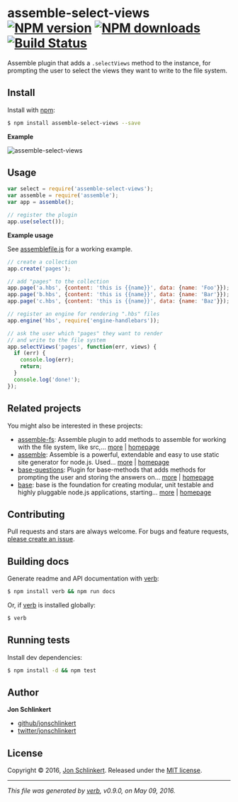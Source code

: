 # assemble-select-views [![NPM version](https://img.shields.io/npm/v/assemble-select-views.svg?style=flat)](https://www.npmjs.com/package/assemble-select-views) [![NPM downloads](https://img.shields.io/npm/dm/assemble-select-views.svg?style=flat)](https://npmjs.org/package/assemble-select-views) [![Build Status](https://img.shields.io/travis/assemble/assemble-select-views.svg?style=flat)](https://travis-ci.org/assemble/assemble-select-views)

Assemble plugin that adds a `.selectViews` method to the instance, for prompting the user to select the views they want to write to the file system.

## Install

Install with [npm](https://www.npmjs.com/):

```sh
$ npm install assemble-select-views --save
```

**Example**

![assemble-select-views](https://cloud.githubusercontent.com/assets/383994/15114173/af5319de-15c6-11e6-8b66-1ff7bcee8ec7.gif)

## Usage

```js
var select = require('assemble-select-views');
var assemble = require('assemble');
var app = assemble();

// register the plugin
app.use(select());
```

**Example usage**

See [assemblefile.js](assemblefile.js) for a working example.

```js
// create a collection
app.create('pages');

// add "pages" to the collection
app.page('a.hbs', {content: 'this is {{name}}', data: {name: 'Foo'}});
app.page('b.hbs', {content: 'this is {{name}}', data: {name: 'Bar'}});
app.page('c.hbs', {content: 'this is {{name}}', data: {name: 'Baz'}});

// register an engine for rendering ".hbs" files
app.engine('hbs', require('engine-handlebars'));

// ask the user which "pages" they want to render
// and write to the file system
app.selectViews('pages', function(err, views) {
  if (err) {
    console.log(err);
    return;
  }
  console.log('done!');
});
```

## Related projects

You might also be interested in these projects:

* [assemble-fs](https://www.npmjs.com/package/assemble-fs): Assemble plugin to add methods to assemble for working with the file system, like src,… [more](https://www.npmjs.com/package/assemble-fs) | [homepage](https://github.com/assemble/assemble-fs)
* [assemble](https://www.npmjs.com/package/assemble): Assemble is a powerful, extendable and easy to use static site generator for node.js. Used… [more](https://www.npmjs.com/package/assemble) | [homepage](https://github.com/assemble/assemble)
* [base-questions](https://www.npmjs.com/package/base-questions): Plugin for base-methods that adds methods for prompting the user and storing the answers on… [more](https://www.npmjs.com/package/base-questions) | [homepage](https://github.com/node-base/base-questions)
* [base](https://www.npmjs.com/package/base): base is the foundation for creating modular, unit testable and highly pluggable node.js applications, starting… [more](https://www.npmjs.com/package/base) | [homepage](https://github.com/node-base/base)

## Contributing

Pull requests and stars are always welcome. For bugs and feature requests, [please create an issue](https://github.com/assemble/assemble-select-views/issues/new).

## Building docs

Generate readme and API documentation with [verb](https://github.com/verbose/verb):

```sh
$ npm install verb && npm run docs
```

Or, if [verb](https://github.com/verbose/verb) is installed globally:

```sh
$ verb
```

## Running tests

Install dev dependencies:

```sh
$ npm install -d && npm test
```

## Author

**Jon Schlinkert**

* [github/jonschlinkert](https://github.com/jonschlinkert)
* [twitter/jonschlinkert](http://twitter.com/jonschlinkert)

## License

Copyright © 2016, [Jon Schlinkert](https://github.com/jonschlinkert).
Released under the [MIT license](https://github.com/assemble/assemble-select-views/blob/master/LICENSE).

***

_This file was generated by [verb](https://github.com/verbose/verb), v0.9.0, on May 09, 2016._